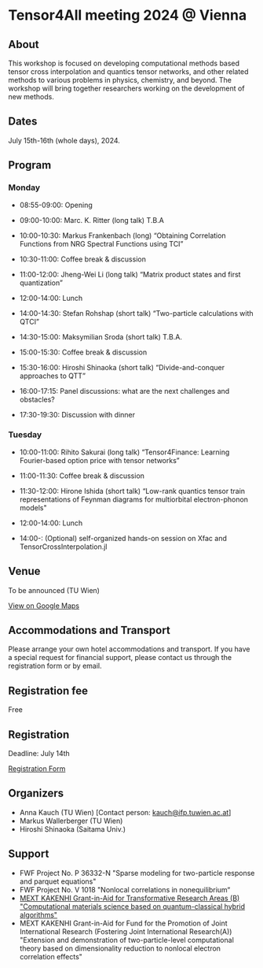 # Tensor4All meeting 2024 @ Vienna

## About
This workshop is focused on developing computational methods based tensor cross interpolation and quantics tensor networks, and other related methods to various problems in physics, chemistry, and beyond. The workshop will bring together researchers working on the development of new methods.

## Dates
July 15th-16th (whole days), 2024.

## Program

### Monday

- 08:55-09:00: Opening

- 09:00-10:00: Marc. K. Ritter (long talk) T.B.A

- 10:00-10:30: Markus Frankenbach (long) “Obtaining Correlation Functions from NRG Spectral Functions using TCI”

- 10:30-11:00: Coffee break & discussion

- 11:00-12:00: Jheng-Wei Li (long talk) “Matrix product states and first quantization”

- 12:00-14:00: Lunch

- 14:00-14:30: Stefan Rohshap (short talk) “Two-particle calculations with QTCI”

- 14:30-15:00: Maksymilian Sroda (short talk) T.B.A.

- 15:00-15:30: Coffee break & discussion

- 15:30-16:00: Hiroshi Shinaoka (short talk) “Divide-and-conquer approaches to QTT”

- 16:00-17:15: Panel discussions: what are the next challenges and obstacles?

- 17:30-19:30: Discussion with dinner

### Tuesday

- 10:00-11:00: Rihito Sakurai (long talk) “Tensor4Finance: Learning
Fourier-based option price with tensor networks”

- 11:00-11:30: Coffee break & discussion

- 11:30-12:00: Hirone Ishida (short talk) “Low-rank quantics tensor train representations of Feynman diagrams for multiorbital electron-phonon models"

- 12:00-14:00: Lunch

- 14:00-: (Optional) self-organized hands-on session on Xfac and TensorCrossInterpolation.jl


## Venue
To be announced (TU Wien)

[View on Google Maps](https://www.google.com/maps?q=48.198770390262176,16.36712747549663)

## Accommodations and Transport
Please arrange your own hotel accommodations and transport.
If you have a special request for financial support, please contact us through the registration form or by email.

## Registration fee
Free

## Registration
Deadline: July 14th 

[Registration Form](https://docs.google.com/forms/d/e/1FAIpQLScJxNwTIODSNsgASJ7GEk1nczpS_ndfMe6zNqWVz_TpWG7ASg/viewform)

## Organizers
* Anna Kauch (TU Wien) [Contact person: kauch@ifp.tuwien.ac.at]
* Markus Wallerberger (TU Wien)
* Hiroshi Shinaoka (Saitama Univ.)

## Support
* FWF Project No. P 36332-N "Sparse modeling for two-particle response and parquet equations"
* FWF Project No. V 1018 "Nonlocal correlations in nonequilibrium“
* [MEXT KAKENHI Grant-in-Aid for Transformative Research Areas (B) "Computational materials science based on quantum-classical hybrid algorithms"](https://qc-hybrid.github.io)
* MEXT KAKENHI Grant-in-Aid for Fund for the Promotion of Joint International Research (Fostering Joint International Research(A)) "Extension and demonstration of two-particle-level computational theory based on dimensionality reduction to nonlocal electron correlation effects"
